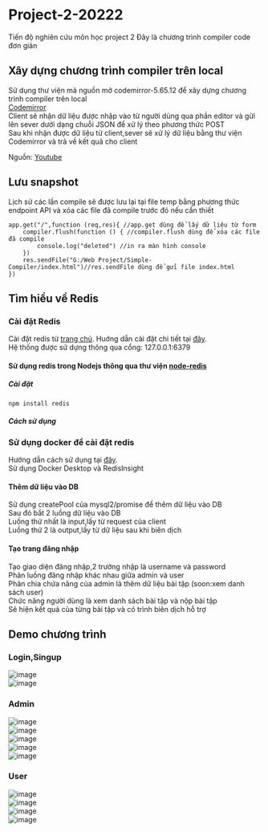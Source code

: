# Project-2-20222
Tiến độ nghiên cứu môn học project 2
Đây là chương trình compiler code đơn giản
## Xây dựng chương trình compiler trên local
Sử dụng thư viện mã nguồn mở codemirror-5.65.12 để xây dựng chương trình compiler trên local<br>
[Codemirror](https://codemirror.net/)<br>
Client sẽ nhận dữ liệu được nhập vào từ người dùng qua phần editor và gửi lên sever dưới dạng chuỗi JSON để xử lý theo phương thức POST<br>
Sau khi nhận được dữ liệu từ client,sever sẽ xử lý dữ liệu bằng thư viện Codemirror và trả về kết quả cho client<br>

Nguồn: [Youtube](https://youtu.be/doS4X0NKnJk)
## Lưu snapshot
Lịch sử các lần compile sẽ được lưu lại tại file temp bằng phương thức endpoint API và xóa các file đã compile trước đó nếu cần thiết<br>

```
app.get("/",function (req,res){ //app.get dùng để lấy dữ liệu từ form
    compiler.flush(function () { //compiler.flush dùng để xóa các file đã compile
        console.log("deleted") //in ra màn hình console
    })
    res.sendFile("G:/Web Project/Simple-Compiler/index.html")//res.sendFile dùng để gửi file index.html
})
```

## Tìm hiểu về Redis<br>
### Cài đặt Redis
Cài đặt redis từ [trang chủ](https://github.com/MicrosoftArchive/redis/releases).
Huớng dẫn cài đặt chi tiết tại [đây](https://stackjava.com/redis/huong-dan-cai-dat-redis-server-tren-windows.html).<br>
Hệ thống được sử dựng thông qua cổng: 127.0.0.1:6379<br>
#### Sử dụng redis trong Nodejs thông qua thư viện [node-redis](https://github.com/redis/node-redis#installation)
##### Cài đặt
`npm install redis`<br>
##### Cách sử dụng

### Sử dụng docker để cài đặt redis 
Hướng dẫn cách sử dụng tại [đây](https://topdev.vn/blog/cai-dat-redis-su-dung-docker/).<br>
Sử dụng Docker Desktop và RedisInsight

#### Thêm dữ liệu vào DB
Sử dụng createPool của mysql2/promise để thêm dữ liệu vào DB<br>
Sau đó bắt 2 luồng dữ liệu vào DB<br>
Luồng thứ nhất là input,lấy từ request của client<br>
Luồng thứ 2 là output,lấy từ dữ liệu sau khi biên dịch<br>

#### Tạo trang đăng nhập
Tạo giao diện đăng nhập,2 trường nhập là username và password<br>
Phân luồng đăng nhập khác nhau giữa admin và user<br>
Phân chia chứa năng của admin là thêm dữ liệu bài tập (soon:xem danh sách user)<br>
Chức năng người dùng là xem danh sách bài tập và nộp bài tập<br>
Sẽ hiện kết quả của từng bài tập và có trình biên dịch hỗ trợ


## Demo chương trình
### Login,Singup
![image](demo/login.png)<br>
![image](demo/signup.png)<br>
### Admin
![image](demo/admin.png)<br>
![image](demo/update-exercise.png)<br>
![image](demo/list-user.png)<br>
![image](demo/update-exsercise-detail.png)<br>
![image](demo/create-exercise.png)<br>
### User
![image](demo/compiler.png)<br>
![image](demo/list-exercise.png)<br>
![image](demo/mark-exercise.png)<br>
![image](demo/solve-exercise.png)<br>